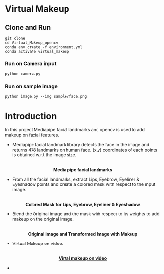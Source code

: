 # Virtual Makeup
## Clone  and Run
```
git clone 
cd Virtual_Makeup_opencv
conda env create -f environment.yml
conda activate virtual_makeup
```
### Run on Camera input
```
python camera.py
```
### Run on sample image
```
python image.py --img sample/face.png
```

# Introduction

In this project Mediapipe facial landmarks and opencv is used to add makeup on facial features.
- Mediapipe facial landmark library detects the face in the image and returns 478 landmarks on human face. (x,y) coordinates of each points is obtained w.r.t the image size.

<p align="center">

  <br>
  <b>Media pipe facial landmarks</b>
</p>

- From all the facial landmarks, extract Lips, Eyebrow, Eyeliner & Eyeshadow points and create a colored mask with respect to the input image.

<p align="center">
  <br>
  <b>Colored Mask for Lips, Eyebrow, Eyeliner & Eyeshadow</b>
</p>

- Blend the Original image and the mask with respect to its weights to add makeup on the original image.

<p align="center">
  <br>
  <b>Original image and Transformed Image with Makeup</b>
</p>

- Virtual Makeup on video.
  
<p align="center">
  <a href="sample/output_video.mp4">
      <br>
    <b>Virtal makeup on video</b>
  </a>
  
</p>

-

